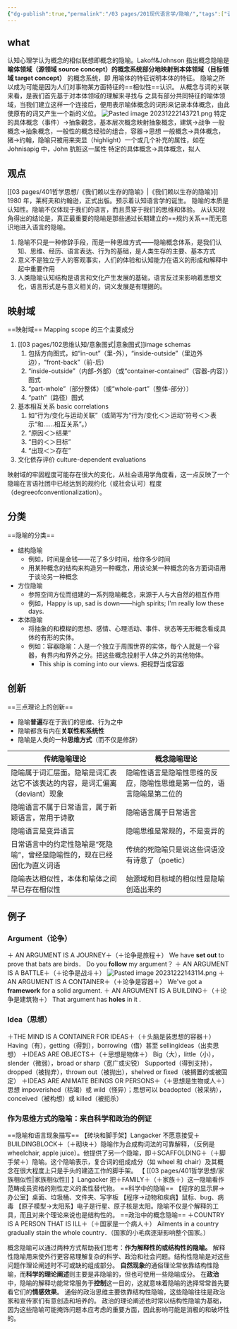 ```yaml
---
{"dg-publish":true,"permalink":"/03 pages/201现代语言学/隐喻/","tags":["语言学"],"created":"2024-11-30T21:05:33.715+08:00","updated":"2025-03-02T15:15:12.063+08:00"}
---
```


## what
认知心理学认为概念的相似联想即概念的隐喻。Lakoff&Johnson 指出概念隐喻是 **喻体领域（源领域 source concept）的概念系统部分地映射到本体领域（目标领域 target concept）** 的概念系统，即 用喻体的特征说明本体的特征。
隐喻之所以成为可能是因为人们对事物某方面特征的==相似性==认识。
从概念与词的关联来看，是我们首先基于对本体领域的理解来寻找与 之具有部分共同特征的喻体领域，当我们建立这样一个连接后，便用表示喻体概念的词形来记录本体概念，由此使原有的词又产生一个新的义位。
![Pasted image 20231222143721.png](/img/user/09%20settings/Z%20attachment/Pasted%20image%2020231222143721.png)
特定的具体概念（事件）→抽象觀念，基本层次概念映射抽象概念，建筑→战争
一般概念→抽象概念，一般性的概念经验的组合，容器→思想
一般概念→具体概念，猪→约翰，隐喻只被用来突显（highlight）一个或几个补充的属性，如在 Johnisapig 中，John 肮脏这一属性
特定的具体概念→具体概念，拟人

## 观点
[[03 pages/401哲学思想/《我们赖以生存的隐喻》\|《我们赖以生存的隐喻》]] 1980 年，莱柯夫和约翰逊，正式出版。预示着认知语言学的诞生。
隐喻的本质是认知性。隐喻不仅体现于我们的语言，而且贯穿于我们的思维和体验。
从认知视角得出的结论是，真正最重要的隐喻是那些通过长期建立的==规约关系==而无意识地进入语言的隐喻。
1. 隐喻不只是一种修辞手段，而是一种思维方式——隐喻概念体系，是我们认知、思维、经历、语言表达、行为的基础，是人类生存的主要、基本方式
2. 意义不是独立于人的客观事实，人们的体验和认知能力在语义的形成和解释中起中重要作用
3. 人类隐喻认知结构是语言和文化产生发展的基础，语言反过来影响着思想文化，语言形式是与意义相关的，词义发展是有理据的。


## 映射域
==映射域== Mapping scope 的三个主要成分
1. [[03 pages/102思维认知/意象图式\|意象图式]]image schemas
	1. 包括方向图式，如“in-out”（里-外），“inside-outside”（里边外边），“front-back”（前-后）
	2. “inside-outside”（内部-外部）（或“container-contained”（容器-内容））图式
	3. “part-whole”（部分整体）（或“whole-part”（整体-部分））
	4. “path”（路径）图式
2. 基本相互关系 basic correlations
	1. 如“行为/变化与运动关联”（或简写为“行为/变化＜＞运动”符号＜＞表示“和……相互关系”。）
	2. “原因＜＞结果”
	3. “目的＜＞目标”
	4. “出现＜＞存在”
3. 文化依存评价 culture-dependent evaluations

映射域的牢固程度可能存在很大的变化，从社会语用学角度看，这一点反映了一个隐喻在言语社团中已经达到的规约化（或社会认可）程度（degreeofconventionalization）。

## 分类
==隐喻的分类==
- 结构隐喻
	- 例如，时间是金钱——花了多少时间，给你多少时间
	- 用某种概念的结构来构造另一种概念，用谈论某一种概念的各方面词语用于谈论另一种概念
-  方位隐喻
	- 参照空间方位而组建的一系列隐喻概念，来源于人与大自然的相互作用
	- 例如，Happy is up, sad is down——high spirits; I'm really low these days.
- 本体隐喻
	- 将抽象的和模糊的思想、感情、心理活动、事件、状态等无形概念看成具体的有形的实体。
	- 例如：容器隐喻：人是一个独立于周围世界的实体，每个人就是一个容器，有界内和界外之分。把这些概念投射于人体之外的其他物体。
		- This ship is coming into our views. 把视野当成容器


## 创新
==三点理论上的创新==
- 隐喻**普遍**存在于我们的思维、行为之中
- 隐喻都含有内在**关联性和系统性**
- 隐喻是人类的一种**思维方式**（而不仅是修辞）

| 传统隐喻理论                                                                | 概念隐喻理论                                                           |
| --------------------------------------------------------------------------- | ---------------------------------------------------------------------- |
| 隐喻属于词汇层面。隐喻是词汇表达它不该表达的内容，是词汇偏离（deviant）现象 | 隐喻性语言是隐喻性思维的反应，隐喻性思维是第一位的，语言隐喻是第二位的 |
| 隐喻语言不属于日常语言，属于新颖语言，常用于诗歌                            | 隐喻语言属于日常语言                                                   |
| 隐喻语言是变异语言                                                          | 隐喻思维是常规的，不是变异的                                           |
| 日常语言中的约定性隐喻是“死隐喻”，曾经是隐喻性的，现在已经固化为直义词语    | 传统的死隐喻只是说这些词语没有诗意了（poetic）                         |
| 隐喻表达相似性，本体和喻体之间早已存在相似性                                | 始源域和目标域的相似性是隐喻创造出来的                                                                       |

## 例子
### Argument（论争）
＋ AN ARGUMENT IS A JOURNEY＋（＋论争是旅程＋）
We have **set out** to prove that bats are birds．
Do you **follow** my argument？
＋ AN ARGUMENT IS A BATTLE＋（＋论争是战斗＋）
![Pasted image 20231222143114.png](/img/user/09%20settings/Z%20attachment/Pasted%20image%2020231222143114.png)
＋ AN ARGUMENT IS A CONTAINER＋（＋论争是容器＋）
We've got a **framework** for a solid argument.
＋ AN ARGUMENT IS A BUILDING＋（＋论争是建筑物＋）
That argument has **holes** in it .
### Idea（思想）
＋THE MIND IS A CONTAINER FOR IDEAS＋（＋头脑是装思想的容器＋）
Having（有），getting（得到），borrowing（借）甚至 sellingideas（出卖思想）
＋IDEAS ARE OBJECTS＋（＋思想是物体＋）
Big（大），little（小），slender（微弱），broad or sharp（宽广或尖锐）
Supported（得到支持），dropped（被抛弃），thrown out（被抛出），shelved or fixed（被搁置的或被固定）
＋IDEAS ARE ANIMATE BEINGS OR PERSONS＋（＋思想是生物或人＋）
思想 impoverished（枯竭）或 wild（怪异）；思想可以 beadopted（被采纳），conceived（被构想）或 killed（被扼杀）
### 作为思维方式的隐喻：来自科学和政治的例证
==隐喻和语言现象描写==
【砖块和脚手架】Langacker 不愿意接受＋BUILDINGBLOCK＋（＋砌块＋）隐喻作为合成构词法的可靠解释，（反例是 wheelchair, apple juice）。他提供了另一个隐喻，即＋SCAFFOLDING＋（＋脚手架＋）隐喻。这个隐喻表示，复合词的组成成分（如 wheel 和 chair）及其概念在很大程度上只是手头的建造工作的脚手架。
【 [[03 pages/401哲学思想/家族相似性\|家族相似性]] 】Langacker 把＋FAMILY＋（＋家族＋）这一隐喻看作范畴成员资格的刚性定义的柔性替代物。
==科学中的隐喻==
【程序的显示屏→办公室】桌面、垃圾桶、文件夹、写字板
【程序→动物和疾病】鼠标、bug、病毒
【原子模型→太阳系】电子是行星、原子核是太阳。隐喻不仅是个解释的工具，而且对来个理论来说也是结构性的。
==政治中的概念隐喻==
＋COUNTRY IS A PERSON THAT IS ILL＋（＋国家是一个病人＋）
Ailments in a country gradually stain the whole country．（国家的小毛病逐渐影响整个国家。）

概念隐喻可以通过两种方式帮助我们思考：**作为解释性的或结构性的隐喻。** 解释性隐喻用来使外行更容易理解复杂的科学、政治和社会问题。结构性隐喻是对这些问题作理论阐述时不可或缺的组成部分。
**自然现象**的通俗理论常依靠结构性隐喻，而**科学的理论阐述**则主要是非隐喻的，但也可使用一些隐喻成分。
在**政治**中，隐喻的解释功能常常服务于**控制**这一目的，这就意味着隐喻的选择常常首先要看它们的**情感效果**。
通俗的政治思维主要依靠结构性隐喻，这些隐喻往往是政治家和宣传家们有意创造和培养的。
政治的理论阐述也时常以结构性隐喻为基础，因为这些隐喻可能掩饰问题本应考虑的重要方面，因此影响可能是消极的和破坏性的。
